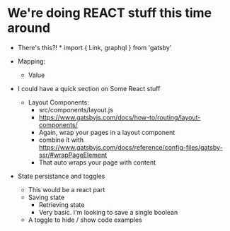 # We're doing REACT stuff this time around
* <Link> There's this?!
    * import { Link, graphql } from 'gatsby'

* Mapping:
    * <Link key={index} to={name}> Value </Link>

* I could have a quick section on Some React stuff
    * Layout Components:
        * src/components/layout.js
        * https://www.gatsbyjs.com/docs/how-to/routing/layout-components/ 
        * Again, wrap your pages in a layout component
        * combine it with https://www.gatsbyjs.com/docs/reference/config-files/gatsby-ssr/#wrapPageElement
        * That auto wraps your page with content

* State persistance and toggles
    * This would be a react part
    * Saving state
        * Retrieving state
        * Very basic. I'm looking to save a single boolean
    * A toggle to hide / show code examples
